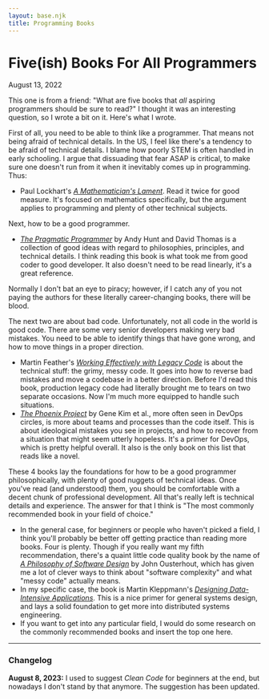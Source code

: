 ```yaml
---
layout: base.njk
title: Programming Books
---
```

# Five(ish) Books For All Programmers

August 13, 2022

This one is from a friend:
"What are five books that *all* aspiring programmers should be sure to read?"
I thought it was an interesting question, so I wrote a bit on it.
Here's what I wrote.

First of all,
you need to be able to think like a programmer.
That means not being afraid of technical details.
In the US, I feel like there's a tendency to be afraid of technical details.
I blame how poorly STEM is often handled in early schooling.
I argue that dissuading that fear ASAP is critical,
to make sure one doesn't run from it when it inevitably comes up in programming.
Thus:

- Paul Lockhart's *[A Mathematician's Lament](https://www.maa.org/external*archive/devlin/LockhartsLament.pdf)*.
  Read it twice for good measure.
  It's focused on mathematics specifically,
  but the argument applies to programming and plenty of other technical subjects.

Next, how to be a good programmer.

- *[The Pragmatic Programmer](https://pragprog.com/titles/tpp20/)* by Andy Hunt and David Thomas
  is a collection of good ideas with regard to philosophies, principles, and technical details.
  I think reading this book is what took me from good coder to good developer.
  It also doesn't need to be read linearly, it's a great reference.

<aside>
Normally I don't bat an eye to piracy;
however, if I catch any of you not paying the authors for these literally career-changing books,
there will be blood.
</aside>

The next two are about bad code.
Unfortunately, not all code in the world is good code.
There are some very senior developers making very bad mistakes.
You need to be able to identify things that have gone wrong,
and how to move things in a proper direction.

- Martin Feather's *[Working Effectively with Legacy Code](https://www.amazon.com/Working-Effectively-Legacy-Michael-Feathers/dp/0131177052)*
  is about the technical stuff: the grimy, messy code.
  It goes into how to reverse bad mistakes and move a codebase in a better direction.
  Before I'd read this book,
  production legacy code had literally brought me to tears on two separate occasions.
  Now I'm much more equipped to handle such situations.
- *[The Phoenix Project](https://itrevolution.com/the-phoenix-project/)* by Gene Kim et al.,
  more often seen in DevOps circles, is more about teams and processes than the code itself.
  This is about ideological mistakes you see in projects,
  and how to recover from a situation that might seem utterly hopeless.
  It's a primer for DevOps, which is pretty helpful overall.
  It also is the only book on this list that reads like a novel.

These 4 books lay the foundations for how to be a good programmer philosophically,
with plenty of good nuggets of technical ideas.
Once you've read (and understood) them,
you should be comfortable with a decent chunk of professional development.
All that's really left is technical details and experience.
The answer for that I think is "The most commonly recommended book in your field of choice."

- In the general case, for beginners or people who haven't picked a field,
  I think you'll probably be better off getting practice than reading more books.
  Four is plenty.
  Though if you really want my fifth recommendation,
  there's a quaint little code quality book by the name of *[A Philosophy of Software Design](https://www.amazon.com/Philosophy-Software-Design-John-Ousterhout/dp/1732102201)* by John Ousterhout,
  which has given me a lot of clever ways to think about "software complexity"
  and what "messy code" actually means.
- In my specific case,
  the book is Martin Kleppmann's *[Designing Data-Intensive Applications](https://dataintensive.net/)*.
  This is a nice primer for general systems design,
  and lays a solid foundation to get more into distributed systems engineering.
- If you want to get into any particular field,
  I would do some research on the commonly recommended books
  and insert the top one here.

---

### Changelog

**August 8, 2023:**
I used to suggest *Clean Code* for beginners at the end,
but nowadays I don't stand by that anymore.
The suggestion has been updated.

